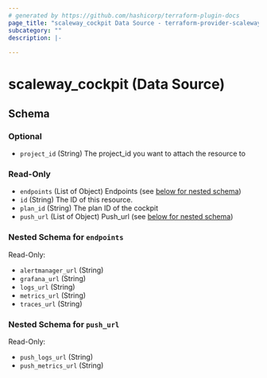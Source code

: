 ```yaml
---
# generated by https://github.com/hashicorp/terraform-plugin-docs
page_title: "scaleway_cockpit Data Source - terraform-provider-scaleway"
subcategory: ""
description: |-
  
---
```


# scaleway_cockpit (Data Source)





<!-- schema generated by tfplugindocs -->
## Schema

### Optional

- `project_id` (String) The project_id you want to attach the resource to

### Read-Only

- `endpoints` (List of Object) Endpoints (see [below for nested schema](#nestedatt--endpoints))
- `id` (String) The ID of this resource.
- `plan_id` (String) The plan ID of the cockpit
- `push_url` (List of Object) Push_url (see [below for nested schema](#nestedatt--push_url))

<a id="nestedatt--endpoints"></a>
### Nested Schema for `endpoints`

Read-Only:

- `alertmanager_url` (String)
- `grafana_url` (String)
- `logs_url` (String)
- `metrics_url` (String)
- `traces_url` (String)


<a id="nestedatt--push_url"></a>
### Nested Schema for `push_url`

Read-Only:

- `push_logs_url` (String)
- `push_metrics_url` (String)
